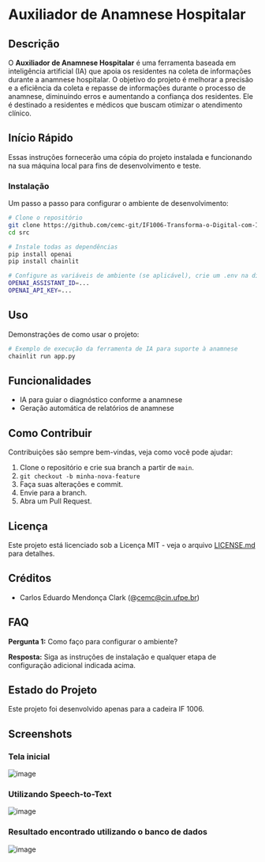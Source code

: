 # Auxiliador de Anamnese Hospitalar

## Descrição

O **Auxiliador de Anamnese Hospitalar** é uma ferramenta baseada em inteligência artificial (IA) que apoia os residentes na coleta de informações durante a anamnese hospitalar. O objetivo do projeto é melhorar a precisão e a eficiência da coleta e repasse de informações durante o processo de anamnese, diminuindo erros e aumentando a confiança dos residentes. Ele é destinado a residentes e médicos que buscam otimizar o atendimento clínico.

## Início Rápido

Essas instruções fornecerão uma cópia do projeto instalada e funcionando na sua máquina local para fins de desenvolvimento e teste.

### Instalação

Um passo a passo para configurar o ambiente de desenvolvimento:

```bash
# Clone o repositório
git clone https://github.com/cemc-git/IF1006-Transforma-o-Digital-com-IA.git
cd src
```

```bash
# Instale todas as dependências
pip install openai
pip install chainlit
```

```bash
# Configure as variáveis de ambiente (se aplicável), crie um .env na diretório src/
OPENAI_ASSISTANT_ID=...
OPENAI_API_KEY=...
```

## Uso

Demonstrações de como usar o projeto:

```python
# Exemplo de execução da ferramenta de IA para suporte à anamnese
chainlit run app.py
```

## Funcionalidades

- IA para guiar o diagnóstico conforme a anamnese
- Geração automática de relatórios de anamnese

## Como Contribuir

Contribuições são sempre bem-vindas, veja como você pode ajudar:
1. Clone o repositório e crie sua branch a partir de `main`.
2. `git checkout -b minha-nova-feature`
3. Faça suas alterações e commit.
4. Envie para a branch.
5. Abra um Pull Request.

## Licença

Este projeto está licenciado sob a Licença MIT - veja o arquivo [LICENSE.md](LICENSE) para detalhes.

## Créditos

- Carlos Eduardo Mendonça Clark (@cemc@cin.ufpe.br)

## FAQ

**Pergunta 1:** Como faço para configurar o ambiente?

**Resposta:** Siga as instruções de instalação e qualquer etapa de configuração adicional indicada acima.

## Estado do Projeto

Este projeto foi desenvolvido apenas para a cadeira IF 1006.

## Screenshots
### Tela inicial
![image](https://github.com/user-attachments/assets/791711d8-271d-4280-8650-c475abf67504)
### Utilizando Speech-to-Text
![image](https://github.com/user-attachments/assets/819b339b-3bd3-49ea-8cb4-baff96d269fc)
### Resultado encontrado utilizando o banco de dados
![image](https://github.com/user-attachments/assets/ca5e26ed-55f1-44a7-a446-5a286fb7fd6e)
